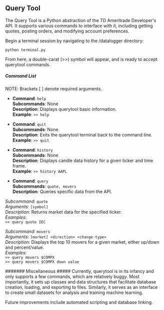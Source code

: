 ## Query Tool ##
The Query Tool is a Python abstraction of the TD Ameritrade Developer's API. It
supports various commands to interface with it, including getting quotes, posting
orders, and modifying account preferences.

Begin a terminal session by navigating to the /datalogger directory:

`python terminal.py`

From here, a double-carat (>>) symbol will appear, and is ready to accept querytool commands.

##### Command List #####
NOTE: Brackets [ ] denote required arguments.

+ **Command**: ```help```  
**Subcommands**: None  
**Description**: Displays querytool basic information.  
**Example**: ```>> help```

+ **Command**: ```quit```  
**Subcommands**: None  
**Description**: Exits the querytool terminal back to the command line.  
**Example**: ```>> quit```  

+ **Command**: ```history```  
**Subcommands**: None  
**Description**: Displays candle data history for a given ticker and time frame.  
**Example**: ```>> history AAPL```  

+ **Command**: ```query```  
**Subcommands**: ```quote, movers```  
**Description**: Queries specific data from the API.  

 *Subcommand*: ```quote```  
*Arguments*: ```[symbol]```  
*Description*: Returns market data for the specified ticker.  
*Examples*:  
```>> query quote IEC```  
   
 *Subcommand*: ```movers```  
*Arguments*: ```[market] <direction> <change-type>```  
*Description*: Displays the top 10 movers for a given market, either up/down and percent/value.  
*Examples*:   
```>> query movers $COMPX```   
```>> query movers $COMPX down value```  


####### Miscellaneous #####
Currently, querytool is in its infancy and only supports a few commands, which are relatively
buggy. Most importantly, it sets up classes and data structures that facilitate database creation,
loading, and exporting to files. Similarly, it serves as an interface to create small datasets
for analysis and training machine learning.

Future improvements include automated scripting and database linking.